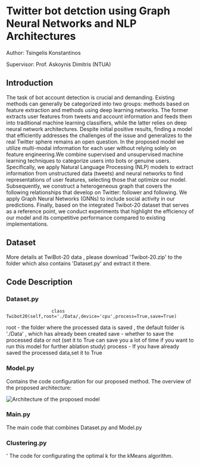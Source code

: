 # Twitter bot detction using Graph Neural Networks and NLP Architectures

Author: Tsingelis Konstantinos

Supervisor: Prof. Askoynis Dimitris (NTUA)

## Introduction

The task of bot account detection is crucial and demanding. Existing methods can generally be categorized into two groups: methods based on feature extraction and methods using deep learning networks. The former extracts user features from tweets and account information and feeds them into traditional machine learning classifiers, while the latter relies on deep neural network architectures. Despite initial positive results, finding a model that efficiently addresses the challenges of the issue and generalizes to the real Twitter sphere remains an open question. In the proposed model we utilize multi-modal information for each user without relying solely on feature engineering.We combine supervised and unsupervised machine learning techniques to categorize users into bots or genuine users. Specifically, we apply Natural Language Processing (NLP) models to extract information from unstructured data (tweets) and neural networks to find representations of user features, selecting those that optimize our model. Subsequently, we construct a heterogeneous graph that covers the following relationships that develop on Twitter: follower and following. We apply Graph Neural Networks (GNNs) to include social activity in our predictions. Finally, based on the integrated Twibot-20 dataset that serves as a reference point, we conduct experiments that highlight the efficiency of our model and its competitive performance compared to existing implementations.


## Dataset

More details at TwiBot-20 data , please download 'Twibot-20.zip' to the folder which also contains 'Dataset.py' and extract it there.

## Code Description

### Dataset.py
           
                     class Twibot20(self,root='./Data/,device='cpu',process=True,save=True)

root - the folder where the processed data is saved , the default folder is './Data' , which has already been created
save - whether to save the processed data or not (set it to True can save you a lot of time if you want to run this model for further ablation study)
process - If you have already saved the processed data,set it to True

### Model.py

Contains the code configuration for our proposed method. The overview of the proposed architecture:

![Architecture of the proposed model](https://github.com/TsingelisK/Diploma-Thesis/assets/147607129/a8cba69d-db09-4875-9dcb-5392badc19a9)

### Main.py

The main code that combines Dataset.py and Model.py

### Clustering.py
'
The code for configurating the optimal k for the kMeans algorithm.
